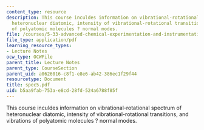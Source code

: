 ```yaml
---
content_type: resource
description: This course inculdes information on vibrational-rotational spectrum of
  heteronuclear diatomic, intensity of vibrational-rotational transitions, and vibrations
  of polyatomic molecules ? normal modes.
file: /courses/5-33-advanced-chemical-experimentation-and-instrumentation-fall-2007/b5aa9fab753ae8cd28fd524a6788f85f_spec5.pdf
file_type: application/pdf
learning_resource_types:
- Lecture Notes
ocw_type: OCWFile
parent_title: Lecture Notes
parent_type: CourseSection
parent_uid: a0626016-c8f1-e8e6-ab42-386ec1f29f44
resourcetype: Document
title: spec5.pdf
uid: b5aa9fab-753a-e8cd-28fd-524a6788f85f
---
```

This course inculdes information on vibrational-rotational spectrum of heteronuclear diatomic, intensity of vibrational-rotational transitions, and vibrations of polyatomic molecules ? normal modes.


